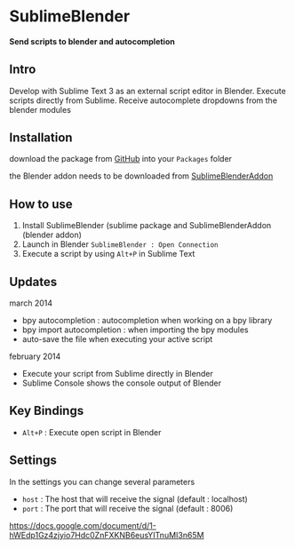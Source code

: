 SublimeBlender
==============
#### Send scripts to blender and autocompletion

## Intro
Develop with Sublime Text 3 as an external script editor in Blender.
Execute scripts directly from Sublime.
Receive autocomplete dropdowns from the blender modules

## Installation
download the package from [GitHub](https://github.com/svenfraeys/SublimeFoldPython "SublimeFoldPython") into your `Packages` folder

the Blender addon needs to be downloaded from [SublimeBlenderAddon](https://github.com/svenfraeys/SublimeBlenderAddon "SublimeBlenderAddon")

## How to use
1. Install SublimeBlender (sublime package and SublimeBlenderAddon (blender addon)
2. Launch in Blender `SublimeBlender : Open Connection`
3. Execute a script by using `Alt+P` in Sublime Text

## Updates
march 2014
* bpy autocompletion : autocompletion when working on a bpy library
* bpy import autocompletion : when importing the bpy modules
* auto-save the file when executing your active script

february 2014
* Execute your script from Sublime directly in Blender
* Sublime Console shows the console output of Blender


## Key Bindings
* `Alt+P` : Execute open script in Blender

## Settings
In the settings you can change several parameters
* `host` : The host that will receive the signal (default : localhost)
* `port` : The port that will receive the signal (default : 8006)
 

https://docs.google.com/document/d/1-hWEdp1Gz4zjyio7Hdc0ZnFXKNB6eusYITnuMI3n65M

